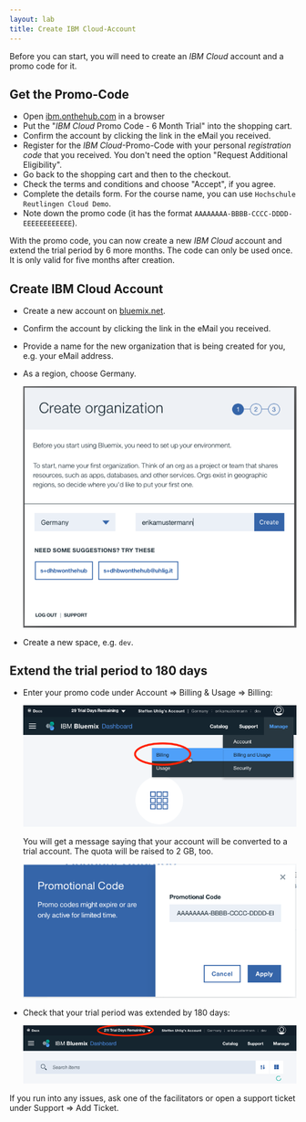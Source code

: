 ```yaml
---
layout: lab
title: Create IBM Cloud-Account
---
```


Before you can start, you will need to create an _IBM Cloud_ account and a promo code for it.

## Get the Promo-Code

* Open [ibm.onthehub.com](https://ibm.onthehub.com/) in a browser
* Put the "_IBM Cloud_ Promo Code - 6 Month Trial" into the shopping cart.
* Confirm the account by clicking the link in the eMail you received.
* Register for the _IBM Cloud_-Promo-Code with your personal *registration code* that you received. You don't need the option "Request Additional Eligibility".
* Go back to the shopping cart and then to the checkout.
* Check the terms and conditions and choose "Accept", if you agree.
* Complete the details form. For the course name, you can use `Hochschule Reutlingen Cloud Demo`.
* Note down the promo code (it has the format `AAAAAAAA-BBBB-CCCC-DDDD-EEEEEEEEEEEE`).

With the promo code, you can now create a new _IBM Cloud_ account and extend the trial period by 6 more months. The code can only be used once. It is only valid for five months after creation.

## Create IBM Cloud Account

* Create a new account on [bluemix.net](https://bluemix.net).
* Confirm the account by clicking the link in the eMail you received.
* Provide a name for the new organization that is being created for you, e.g. your eMail address.
* As a region, choose Germany.

    ![Organisation anlegen](create-org.png)

* Create a new space, e.g. `dev`.

## Extend the trial period to 180 days

* Enter your promo code under Account => Billing & Usage => Billing:

    ![Billing](billing.png)

    You will get a message saying that your account will be converted to a trial account. The quota will be raised to 2 GB, too.

    ![Promo-Code eingeben](enter-promo-code.png)

* Check that your trial period was extended by 180 days:

    ![Trial verlängert](trial-extended.png)

If you run into any issues, ask one of the facilitators or open a support ticket under Support => Add Ticket.
